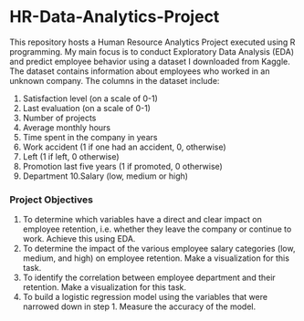 # HR-Data-Analytics-Project
This repository hosts a Human Resource Analytics Project executed using R programming. My main focus is to conduct Exploratory Data Analysis (EDA) and predict employee behavior using a dataset I downloaded from Kaggle.
The dataset contains information about employees who worked in an unknown company. The columns in the dataset include:

  1. Satisfaction level (on a scale of 0-1)
  2. Last evaluation (on a scale of 0-1)
  3. Number of projects
  4. Average monthly hours 
  5. Time spent in the company in years
  6. Work accident (1 if one had an accident, 0, otherwise)
  7. Left (1 if left, 0 otherwise)
  8. Promotion last five years (1 if promoted, 0 otherwise)
  9. Department 
  10.Salary (low, medium or high)

### Project Objectives 
1. To determine which variables have a direct and clear impact on employee retention, i.e. whether they leave the company or continue to work. Achieve this using EDA.
2. To determine the impact of the various employee salary categories (low, medium, and high) on employee retention. Make a visualization for this task.
3. To identify the correlation between employee department and their retention. Make a visualization for this task.
4. To build a logistic regression model using the variables that were narrowed down in step 1. Measure the accuracy of the model. 

  

